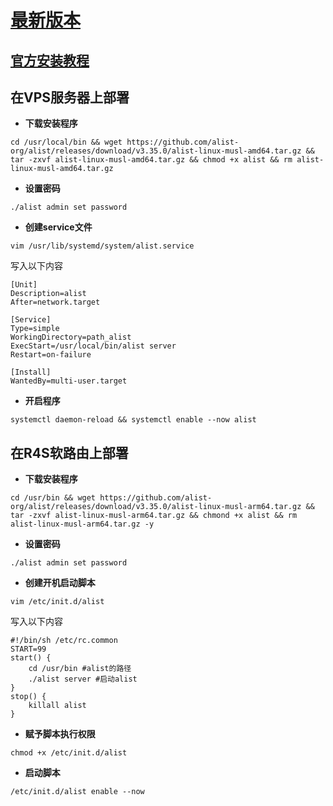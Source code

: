# [最新版本](https://github.com/alist-org/alist/releases)

## [官方安装教程](https://alist.nn.ci/zh/guide/install/script.html)

## 在VPS服务器上部署

- **下载安装程序**
```
cd /usr/local/bin && wget https://github.com/alist-org/alist/releases/download/v3.35.0/alist-linux-musl-amd64.tar.gz && tar -zxvf alist-linux-musl-amd64.tar.gz && chmod +x alist && rm alist-linux-musl-amd64.tar.gz
```
- **设置密码**
```
./alist admin set password
```
- **创建service文件**
```
vim /usr/lib/systemd/system/alist.service
```
写入以下内容
```
[Unit]
Description=alist
After=network.target
 
[Service]
Type=simple
WorkingDirectory=path_alist
ExecStart=/usr/local/bin/alist server
Restart=on-failure
 
[Install]
WantedBy=multi-user.target
```
- **开启程序**
```
systemctl daemon-reload && systemctl enable --now alist
```

## 在R4S软路由上部署

- **下载安装程序**
```
cd /usr/bin && wget https://github.com/alist-org/alist/releases/download/v3.35.0/alist-linux-musl-arm64.tar.gz && tar -zxvf alist-linux-musl-arm64.tar.gz && chmond +x alist && rm alist-linux-musl-arm64.tar.gz -y
```
- **设置密码**
```
./alist admin set password
```
- **创建开机启动脚本**
```
vim /etc/init.d/alist
```
写入以下内容
```
#!/bin/sh /etc/rc.common
START=99
start() {
    cd /usr/bin #alist的路径
    ./alist server #启动alist
}
stop() {
    killall alist
}
```
- **赋予脚本执行权限**
```
chmod +x /etc/init.d/alist
```
- **启动脚本**
```
/etc/init.d/alist enable --now
```


